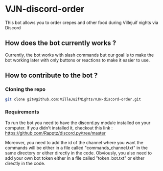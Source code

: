 # VJN-discord-order

This bot allows you to order crepes and other food during Villejuif nights via Discord

## How does the bot currently works ?

Currently, the bot works with slash commands but our goal is to make the bot working later with only buttons or reactions to make it easier to use.

## How to contribute to the bot ?

### Cloning the repo
```sh
git clone git@github.com:VilleJuifNights/VJN-discord-order.git
```

### Requirements
To run the bot you need to have the discord.py module installed on your computer.
If you didn't installed it, checkout this link : https://github.com/Rapptz/discord.py/tree/master

Moreover, you need to add the id of the channel where you want the commands will be either in a file called "commands_channel.txt" in the same directory or either directly in the code.
Obviously, you also need to add your own bot token either in a file called "token_bot.txt" or either directly in the code.
